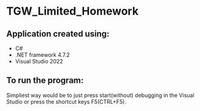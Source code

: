 # TGW_Limited_Homework

## Application created using:
* C#
* .NET framework 4.7.2
* Visual Studio 2022

## To run the program:
Simpliest way would be to just press start(without) debugging in the Visual Studio or press the shortcut keys F5(CTRL+F5).